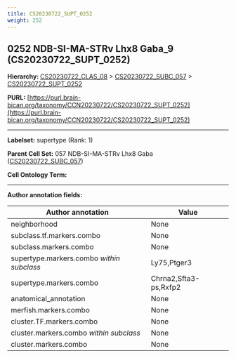 ```yaml
---
title: CS20230722_SUPT_0252
weight: 252
---
```

## 0252 NDB-SI-MA-STRv Lhx8 Gaba_9 (CS20230722_SUPT_0252)
<b>Hierarchy: </b>
[CS20230722_CLAS_08](../CS20230722_CLAS_08) >
[CS20230722_SUBC_057](../CS20230722_SUBC_057) >
[CS20230722_SUPT_0252](../CS20230722_SUPT_0252)

**PURL:** [https://purl.brain-bican.org/taxonomy/CCN20230722/CS20230722_SUPT_0252](https://purl.brain-bican.org/taxonomy/CCN20230722/CS20230722_SUPT_0252)

---


**Labelset:** supertype (Rank: 1)

**Parent Cell Set:** 057 NDB-SI-MA-STRv Lhx8 Gaba ([CS20230722_SUBC_057](../CS20230722_SUBC_057))



**Cell Ontology Term:** 

[MARKER GENES.]: #


---

[TRANSFERRED ANNOTATIONS.]: #


[AUTHOR ANNOTATION FIELDS.]: #


**Author annotation fields:**

| Author annotation | Value |
|-------------------|-------|
|neighborhood|None|
|subclass.tf.markers.combo|None|
|subclass.markers.combo|None|
|supertype.markers.combo _within subclass_|Ly75,Ptger3|
|supertype.markers.combo|Chrna2,Sfta3-ps,Rxfp2|
|anatomical_annotation|None|
|merfish.markers.combo|None|
|cluster.TF.markers.combo|None|
|cluster.markers.combo _within subclass_|None|
|cluster.markers.combo|None|
